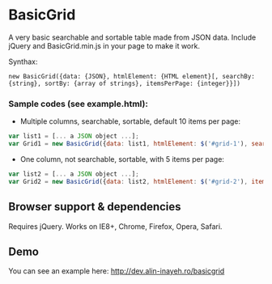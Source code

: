 BasicGrid
=========

A very basic searchable and sortable table made from JSON data. Include jQuery and BasicGrid.min.js in your page to make it work.

Synthax:

~~~
new BasicGrid({data: {JSON}, htmlElement: {HTML element}[, searchBy: {string}, sortBy: {array of strings}, itemsPerPage: {integer}}])
~~~

### Sample codes (see example.html):

- Multiple columns, searchable, sortable, default 10 items per page:

~~~javascript
var list1 = [... a JSON object ...];
var Grid1 = new BasicGrid({data: list1, htmlElement: $('#grid-1'), searchBy: 'name', sortBy: ['name', 'address']});
~~~

- One column, not searchable, sortable, with 5 items per page:

~~~javascript
var list2 = [... a JSON object ...];
var Grid2 = new BasicGrid({data: list2, htmlElement: $('#grid-2'), itemsPerPage: 5});
~~~

Browser support & dependencies
---

Requires jQuery. Works on IE8+, Chrome, Firefox, Opera, Safari.

Demo
---

You can see an example here: http://dev.alin-inayeh.ro/basicgrid

